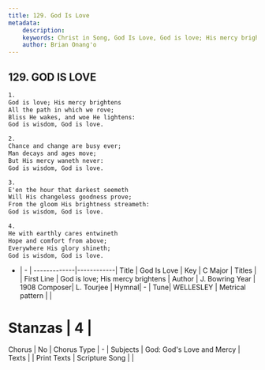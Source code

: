 ```yaml
---
title: 129. God Is Love
metadata:
    description: 
    keywords: Christ in Song, God Is Love, God is love; His mercy brightens, 
    author: Brian Onang'o
---
```



## 129. GOD IS LOVE

```txt
1.
God is love; His mercy brightens
All the path in which we rove;
Bliss He wakes, and woe He lightens:
God is wisdom, God is love.

2.
Chance and change are busy ever;
Man decays and ages move;
But His mercy waneth never:
God is wisdom, God is love.

3.
E'en the hour that darkest seemeth
Will His changeless goodness prove;
From the gloom His brightness streameth:
God is wisdom, God is love.

4.
He with earthly cares entwineth
Hope and comfort from above;
Everywhere His glory shineth;
God is wisdom, God is love.
```

- |   -  |
-------------|------------|
Title | God Is Love |
Key | C Major |
Titles |  |
First Line | God is love; His mercy brightens |
Author | J. Bowring
Year | 1908
Composer| L. Tourjee |
Hymnal|  - |
Tune| WELLESLEY |
Metrical pattern | |
# Stanzas | 4 |
Chorus | No |
Chorus Type | - |
Subjects | God: God's Love and Mercy |
Texts |  |
Print Texts | 
Scripture Song |  |
  
